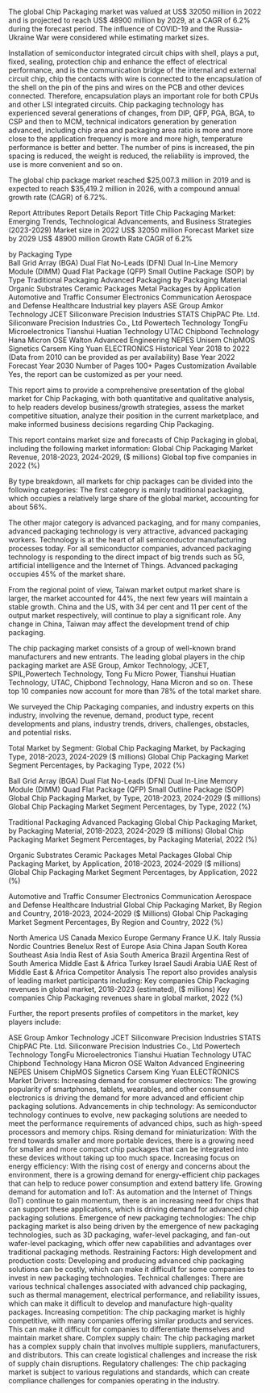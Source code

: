 The global Chip Packaging market was valued at US$ 32050 million in 2022 and is projected to reach US$ 48900 million by 2029, at a CAGR of 6.2% during the forecast period. The influence of COVID-19 and the Russia-Ukraine War were considered while estimating market sizes.

 

Installation of semiconductor integrated circuit chips with shell, plays a put, fixed, sealing, protection chip and enhance the effect of electrical performance, and is the communication bridge of the internal and external circuit chip, chip the contacts with wire is connected to the encapsulation of the shell on the pin of the pins and wires on the PCB and other devices connected. Therefore, encapsulation plays an important role for both CPUs and other LSI integrated circuits. Chip packaging technology has experienced several generations of changes, from DIP, QFP, PGA, BGA, to CSP and then to MCM, technical indicators generation by generation advanced, including chip area and packaging area ratio is more and more close to the application frequency is more and more high, temperature performance is better and better. The number of pins is increased, the pin spacing is reduced, the weight is reduced, the reliability is improved, the use is more convenient and so on.



The global chip package market reached $25,007.3 million in 2019 and is expected to reach $35,419.2 million in 2026, with a compound annual growth rate (CAGR) of 6.72%.

 

Report Attributes	Report Details
Report Title	Chip Packaging Market: Emerging Trends, Technological Advancements, and Business Strategies (2023-2029)
Market size in 2022	US$ 32050 million
Forecast Market size by 2029	US$ 48900 million
Growth Rate	CAGR of 6.2%
 

by Packaging Type	
Ball Grid Array (BGA)
Dual Flat No-Leads (DFN)
Dual In-Line Memory Module (DIMM)
Quad Flat Package (QFP)
Small Outline Package (SOP)
by Type	
Traditional Packaging
Advanced Packaging
by Packaging Material	
Organic Substrates
Ceramic Packages
Metal Packages
by Application	
Automotive and Traffic
Consumer Electronics
Communication
Aerospace and Defense
Healthcare
Industrial
key players	
ASE Group
Amkor Technology
JCET
Siliconware Precision Industries
STATS ChipPAC Pte. Ltd.
Siliconware Precision Industries Co., Ltd
Powertech Technology
TongFu Microelectronics
Tianshui Huatian Technology
UTAC
Chipbond Technology
Hana Micron
OSE
Walton Advanced Engineering
NEPES
Unisem
ChipMOS
Signetics
Carsem
King Yuan ELECTRONICS
Historical Year	2018 to 2022 (Data from 2010 can be provided as per availability)
Base Year	2022
Forecast Year	2030
Number of Pages	100+ Pages
Customization Available	Yes, the report can be customized as per your need.
 

This report aims to provide a comprehensive presentation of the global market for Chip Packaging, with both quantitative and qualitative analysis, to help readers develop business/growth strategies, assess the market competitive situation, analyze their position in the current marketplace, and make informed business decisions regarding Chip Packaging.

This report contains market size and forecasts of Chip Packaging in global, including the following market information:
Global Chip Packaging Market Revenue, 2018-2023, 2024-2029, ($ millions)
Global top five companies in 2022 (%)

By type breakdown, all markets for chip packages can be divided into the following categories:
The first category is mainly traditional packaging, which occupies a relatively large share of the global market, accounting for about 56%.

The other major category is advanced packaging, and for many companies, advanced packaging technology is very attractive, advanced packaging workers. Technology is at the heart of all semiconductor manufacturing processes today. For all semiconductor companies, advanced packaging technology is responding to the direct impact of big trends such as 5G, artificial intelligence and the Internet of Things. Advanced packaging occupies 45% of the market share.

From the regional point of view, Taiwan market output market share is larger, the market accounted for 44%, the next few years will maintain a stable growth. China and the US, with 34 per cent and 11 per cent of the output market respectively, will continue to play a significant role. Any change in China, Taiwan may affect the development trend of chip packaging.

The chip packaging market consists of a group of well-known brand manufacturers and new entrants. The leading global players in the chip packaging market are ASE Group, Amkor Technology, JCET, SPIL,Powertech Technology, Tong Fu Micro Power, Tianshui Huatian Technology, UTAC, Chipbond Technology, Hana Micron and so on. These top 10 companies now account for more than 78% of the total market share.

We surveyed the Chip Packaging companies, and industry experts on this industry, involving the revenue, demand, product type, recent developments and plans, industry trends, drivers, challenges, obstacles, and potential risks.

Total Market by Segment:
Global Chip Packaging Market, by Packaging Type, 2018-2023, 2024-2029 ($ millions)
Global Chip Packaging Market Segment Percentages, by Packaging Type, 2022 (%)

Ball Grid Array (BGA)
Dual Flat No-Leads (DFN)
Dual In-Line Memory Module (DIMM)
Quad Flat Package (QFP)
Small Outline Package (SOP)
Global Chip Packaging Market, by Type, 2018-2023, 2024-2029 ($ millions)
Global Chip Packaging Market Segment Percentages, by Type, 2022 (%)

Traditional Packaging
Advanced Packaging
Global Chip Packaging Market, by Packaging Material, 2018-2023, 2024-2029 ($ millions)
Global Chip Packaging Market Segment Percentages, by Packaging Material, 2022 (%)

Organic Substrates
Ceramic Packages
Metal Packages
Global Chip Packaging Market, by Application, 2018-2023, 2024-2029 ($ millions)
Global Chip Packaging Market Segment Percentages, by Application, 2022 (%)

Automotive and Traffic
Consumer Electronics
Communication
Aerospace and Defense
Healthcare
Industrial
Global Chip Packaging Market, By Region and Country, 2018-2023, 2024-2029 ($ Millions)
Global Chip Packaging Market Segment Percentages, By Region and Country, 2022 (%)

North America
US
Canada
Mexico
Europe
Germany
France
U.K.
Italy
Russia
Nordic Countries
Benelux
Rest of Europe
Asia
China
Japan
South Korea
Southeast Asia
India
Rest of Asia
South America
Brazil
Argentina
Rest of South America
Middle East & Africa
Turkey
Israel
Saudi Arabia
UAE
Rest of Middle East & Africa
Competitor Analysis
The report also provides analysis of leading market participants including:
Key companies Chip Packaging revenues in global market, 2018-2023 (estimated), ($ millions)
Key companies Chip Packaging revenues share in global market, 2022 (%)

Further, the report presents profiles of competitors in the market, key players include:

ASE Group
Amkor Technology
JCET
Siliconware Precision Industries
STATS ChipPAC Pte. Ltd.
Siliconware Precision Industries Co., Ltd
Powertech Technology
TongFu Microelectronics
Tianshui Huatian Technology
UTAC
Chipbond Technology
Hana Micron
OSE
Walton Advanced Engineering
NEPES
Unisem
ChipMOS
Signetics
Carsem
King Yuan ELECTRONICS
Market Drivers:
Increasing demand for consumer electronics: The growing popularity of smartphones, tablets, wearables, and other consumer electronics is driving the demand for more advanced and efficient chip packaging solutions.
Advancements in chip technology: As semiconductor technology continues to evolve, new packaging solutions are needed to meet the performance requirements of advanced chips, such as high-speed processors and memory chips.
Rising demand for miniaturization: With the trend towards smaller and more portable devices, there is a growing need for smaller and more compact chip packages that can be integrated into these devices without taking up too much space.
Increasing focus on energy efficiency: With the rising cost of energy and concerns about the environment, there is a growing demand for energy-efficient chip packages that can help to reduce power consumption and extend battery life.
Growing demand for automation and IoT: As automation and the Internet of Things (IoT) continue to gain momentum, there is an increasing need for chips that can support these applications, which is driving demand for advanced chip packaging solutions.
Emergence of new packaging technologies: The chip packaging market is also being driven by the emergence of new packaging technologies, such as 3D packaging, wafer-level packaging, and fan-out wafer-level packaging, which offer new capabilities and advantages over traditional packaging methods.
Restraining Factors:
High development and production costs: Developing and producing advanced chip packaging solutions can be costly, which can make it difficult for some companies to invest in new packaging technologies.
Technical challenges: There are various technical challenges associated with advanced chip packaging, such as thermal management, electrical performance, and reliability issues, which can make it difficult to develop and manufacture high-quality packages.
Increasing competition: The chip packaging market is highly competitive, with many companies offering similar products and services. This can make it difficult for companies to differentiate themselves and maintain market share.
Complex supply chain: The chip packaging market has a complex supply chain that involves multiple suppliers, manufacturers, and distributors. This can create logistical challenges and increase the risk of supply chain disruptions.
Regulatory challenges: The chip packaging market is subject to various regulations and standards, which can create compliance challenges for companies operating in the industry.
